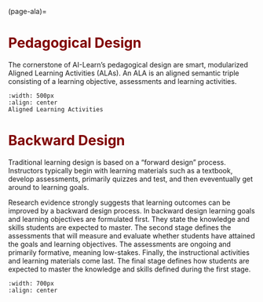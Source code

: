 (page-ala)=
# <font color="maroon">Pedagogical Design</font>

The cornerstone of AI-Learn’s pedagogical design are smart, modularized Aligned Learning Activities (ALAs). An ALA is an aligned semantic triple consisting of a learning objective, assessments and learning activities.

```{figure} /images/ala.png
:width: 500px
:align: center
Aligned Learning Activities
```


# <font color="maroon">Backward Design</font>

Traditional learning design is based on a “forward design” process. Instructors typically begin with learning materials such as a textbook, develop assessments, primarily quizzes and test, and then eveventually get around to learning goals.

Research evidence strongly suggests that learning outcomes can be improved by a backward design process. In backward design learning goals and learning objectives are formulated first. They state the knowledge and skills students are expected to master. The second stage defines the assessments that will measure and evaluate whether students have attained the goals and learning objectives. The assessments are ongoing and primarily formative, meaning low-stakes. Finally, the instructional activities and learning materials come last. The final stage defines how students are expected to master the knowledge and skills defined during the first stage.

```{image} /images/backwarddesign.png
:width: 700px
:align: center
```